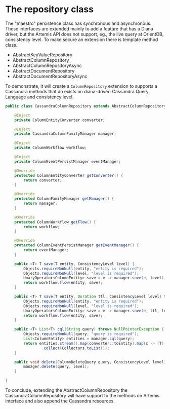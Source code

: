 # The repository class

The "maestro" persistence class has synchronous and asynchronous. These interfaces are extended mainly to add a feature that has a Diana driver, but the Artemis API does not support, eg., the live query at OrientDB, consistency level. To make secure an extension there is template method class.

* AbstractKeyValueRepository
* AbstractColumnRepository
* AbstractColumnRepositoryAsync
* AbstractDocumentRepository
* AbstractDocumentRepositoryAsync

To demonstrate, it will create a `ColumnRepository` extension to supports a Cassandra methods that do exists on diana-driver: Cassandra Query Language and consistency level.

```java
public class CassandraColumnRepository extends AbstractColumnRepository {

    @Inject
    private ColumnEntityConverter converter;

    @Inject
    private CassandraColumnFamilyManager manager;

    @Inject
    private ColumnWorkflow workflow;

    @Inject
    private ColumnEventPersistManager eventManager;

    @Override
    protected ColumnEntityConverter getConverter() {
        return converter;
    }

    @Override
    protected ColumnFamilyManager getManager() {
        return manager;
    }

    @Override
    protected ColumnWorkflow getFlow() {
        return workflow;
    }

    @Override
    protected ColumnEventPersistManager getEventManager() {
        return eventManager;
    }

    public <T> T save(T entity, ConsistencyLevel level) {
        Objects.requireNonNull(entity, "entity is required");
        Objects.requireNonNull(level, "level is required");
        UnaryOperator<ColumnEntity> save = e -> manager.save(e, level);
        return workflow.flow(entity, save);
    }

    public <T> T save(T entity, Duration ttl, ConsistencyLevel level) throws NullPointerException {
        Objects.requireNonNull(entity, "entity is required");
        Objects.requireNonNull(level, "level is required");
        UnaryOperator<ColumnEntity> save = e -> manager.save(e, ttl, level);
        return workflow.flow(entity, save);
    }

    public <T> List<T> cql(String query) throws NullPointerException {
        Objects.requireNonNull(query, "query is required");
        List<ColumnEntity> entities = manager.cql(query);
        return entities.stream().map(converter::toEntity).map(c -> (T) c)
                .collect(Collectors.toList());
    }

    public void delete(ColumnDeleteQuery query, ConsistencyLevel level) throws NullPointerException {
        manager.delete(query, level);
    }

}
```

To conclude, extending the AbstractColumnRepository the CassandraColumnRepository will have support to the methods on Artemis interface and also append the Cassandra resources.

